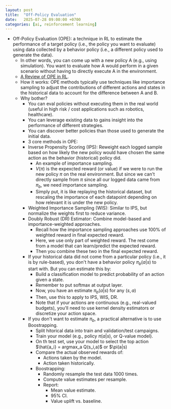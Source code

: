 ```yaml
---
layout: post
title:  "Off-Policy Evaluation"
date:   2025-07-28 09:00:00 +0700
categories: [ai, reinforcement learning]
---
```


- Off-Policy Evaluation (OPE): a technique in RL to estimate the performance of a target policy (i.e., the policy you want to evaluate) using data collected by a behavior policy (i.e., a different policy used to generate the data).
  - In other words, you can come up with a new policy A (e.g., using simulation). You want to evaluate how A would perform in a given scenario without having to directly execute A in the environment.
  - [A Review of OPE in RL](https://arxiv.org/pdf/2212.06355).
  - How it works: OPE methods typically use techniques like importance sampling to adjust the contributions of different actions and states in the historical data to account for the difference between A and B.
  - Why bother?
    - You can eval policies without executing them in the real world (useful in high risk / cost applications such as robotics, healthcare).
    - You can leverage existing data to gains insight into the performance of different strategies.
    - You can discover better policies than those used to generate the initial data.
    - 3 core methods in OPE:
    - Inverse Propensity Scoring (IPS): Reweight each logged sample based on how likely the new policy would have chosen the same action as the behavior (historical) policy did.
      - An example of importance sampling.
      - $V(\pi)$ is the expexcted reward (or value) if we were to run the new policy $\pi$ on the real environment. But since we can't directly sample from $\pi$ since all our logged data came from $\pi_b$, we need importance sampling.
      - Simply put, it is like replaying the historical dataset, but rescaling the importance of each datapoint depending on how relevant it is under the new policy.
    - Weighted Importance Sampling (WIS): Similar to IPS, but normalize the weights first to reduce variance.
    - Doubly Robust (DR) Estimator: Combine model-based and importance-weighted approaches.
      - Recall how the importance sampling approaches use 100% of weighted reward in final expected reward.
      - Here, we use only part of weighted reward. The rest come from a model that can learn/predict the expected reward.
      - Then you combine these two in the final expected reward.
    - If your historical data did not come from a particular policy (i.e., it is by rule-based), you don't have a behavior policy $\pi_b(a|s)$ to start with. But you can estimate this by:
      - Build a classification model to predict probability of an action given a state.
      - Remember to put softmax at output layer.
      - Now, you have an estimate $\pi_b(a|s)$ for any $(s,a)$
      - Then, use this to apply to IPS, WIS, DR.
      - Note that if your actions are continuous (e.g., real-valued budgets), you'll need to use kernel density estimators or discretize your action space.
    - If you don't want to estimate $\pi_b$, a practical alternative is to use Boostrapping.
      - Split hitorical data into train and validation/test campaigns.
      - Train your model (e.g., policy $\pi(a|s)$, or Q-value model).
      - On th test set, use your model to select the top action $\hat{a_i} = argmax_a Q(s_i,a)$ or $\pi(a|s)
      - Compare the actual observed rewards of:
        - Actions taken by the model.
        - Action taken historically.
      - Boostrapping:
        - Randomly resample the test data 1000 times.
        - Compute value estimates per resample.
        - Report:
          - Mean value estimate.
          - 95% CI.
          - Value uplift vs. baseline.    
